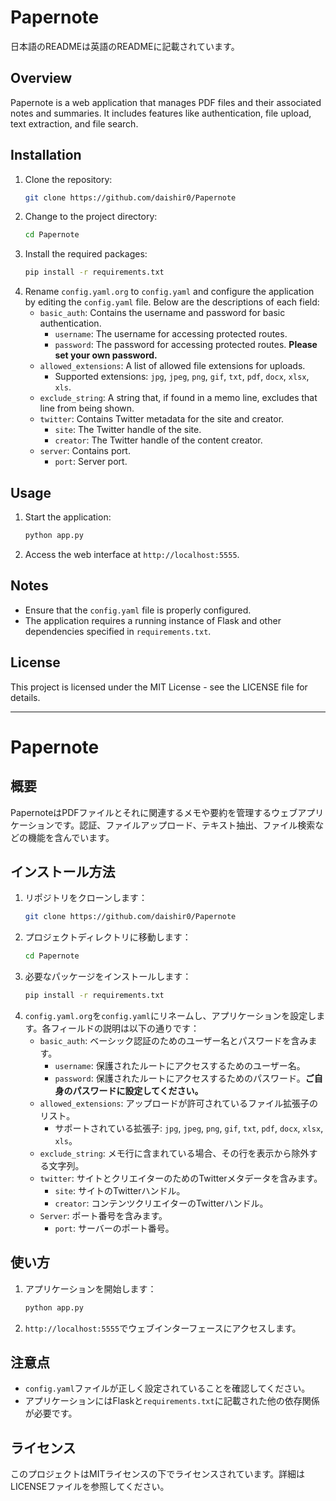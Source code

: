 # Papernote

日本語のREADMEは英語のREADMEに記載されています。

## Overview
Papernote is a web application that manages PDF files and their associated notes and summaries. It includes features like authentication, file upload, text extraction, and file search.

## Installation
1. Clone the repository:
   ```bash
   git clone https://github.com/daishir0/Papernote
   ```
2. Change to the project directory:
   ```bash
   cd Papernote
   ```
3. Install the required packages:
   ```bash
   pip install -r requirements.txt
   ```
4. Rename `config.yaml.org` to `config.yaml` and configure the application by editing the `config.yaml` file. Below are the descriptions of each field:
   - `basic_auth`: Contains the username and password for basic authentication.
     - `username`: The username for accessing protected routes.
     - `password`: The password for accessing protected routes. **Please set your own password.**
   - `allowed_extensions`: A list of allowed file extensions for uploads.
     - Supported extensions: `jpg`, `jpeg`, `png`, `gif`, `txt`, `pdf`, `docx`, `xlsx`, `xls`.
   - `exclude_string`: A string that, if found in a memo line, excludes that line from being shown.
   - `twitter`: Contains Twitter metadata for the site and creator.
     - `site`: The Twitter handle of the site.
     - `creator`: The Twitter handle of the content creator.
   - `server`: Contains port.
     - `port`: Server port.

## Usage
1. Start the application:
   ```bash
   python app.py
   ```
2. Access the web interface at `http://localhost:5555`.

## Notes
- Ensure that the `config.yaml` file is properly configured.
- The application requires a running instance of Flask and other dependencies specified in `requirements.txt`.

## License
This project is licensed under the MIT License - see the LICENSE file for details.

---

# Papernote

## 概要
PapernoteはPDFファイルとそれに関連するメモや要約を管理するウェブアプリケーションです。認証、ファイルアップロード、テキスト抽出、ファイル検索などの機能を含んでいます。

## インストール方法
1. リポジトリをクローンします：
   ```bash
   git clone https://github.com/daishir0/Papernote
   ```
2. プロジェクトディレクトリに移動します：
   ```bash
   cd Papernote
   ```
3. 必要なパッケージをインストールします：
   ```bash
   pip install -r requirements.txt
   ```
4. `config.yaml.org`を`config.yaml`にリネームし、アプリケーションを設定します。各フィールドの説明は以下の通りです：
   - `basic_auth`: ベーシック認証のためのユーザー名とパスワードを含みます。
     - `username`: 保護されたルートにアクセスするためのユーザー名。
     - `password`: 保護されたルートにアクセスするためのパスワード。**ご自身のパスワードに設定してください。**
   - `allowed_extensions`: アップロードが許可されているファイル拡張子のリスト。
     - サポートされている拡張子: `jpg`, `jpeg`, `png`, `gif`, `txt`, `pdf`, `docx`, `xlsx`, `xls`。
   - `exclude_string`: メモ行に含まれている場合、その行を表示から除外する文字列。
   - `twitter`: サイトとクリエイターのためのTwitterメタデータを含みます。
     - `site`: サイトのTwitterハンドル。
     - `creator`: コンテンツクリエイターのTwitterハンドル。
   - `Server`: ポート番号を含みます。
     - `port`: サーバーのポート番号。

## 使い方
1. アプリケーションを開始します：
   ```bash
   python app.py
   ```
2. `http://localhost:5555`でウェブインターフェースにアクセスします。

## 注意点
- `config.yaml`ファイルが正しく設定されていることを確認してください。
- アプリケーションにはFlaskと`requirements.txt`に記載された他の依存関係が必要です。

## ライセンス
このプロジェクトはMITライセンスの下でライセンスされています。詳細はLICENSEファイルを参照してください。
